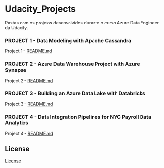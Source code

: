# Udacity_Projects

Pastas com os projetos desenvolvidos durante o curso Azure Data Engineer da Udacity.


### PROJECT 1 - Data Modeling with Apache Cassandra

Project 1 - [README.md](Data-Modeling-Apache-Cassandra/README.md)

### PROJECT 2 - Azure Data Warehouse Project with Azure Synapse

Project 2 - [README.md](Azure-Data-Warehouse-Synapse/README.md)

### PROJECT 3 - Building an Azure Data Lake with Databricks

Project 3 - [README.md](Azure-Data-Lake-Databricks/README.md)

### PROJECT 4 - Data Integration Pipelines for NYC Payroll Data Analytics

Project 4 - [README.md](Data-Integration-Pipelines/README.md)

## License

[License](LICENSE.txt)
